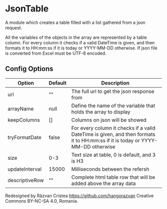 # JsonTable
A module which creates a table filled with a list gathered from a json request.

All the variables of the objects in the array are represented by a table column.
For every column it checks if a valid DateTime is given, and then formats it to HH:mm:ss if it is today or YYYY-MM-DD otherwise.
If json file is converted from Excel must be UTF-8 encoded.

## Config Options
| **Option** | **Default** | **Description** |
| --- | --- | --- |
| url | "" | The full url to get the json response from |
| arrayName | null | Define the name of the variable that holds the array to display |
| keepColumns | [] | Columns on json will be showed |
| tryFormatDate | false | For every column it checks if a valid DateTime is given, and then formats it to HH:mm:ss if it is today or YYYY-MM-DD otherwise |
| size | 0-3 | Text size at table, 0 is default, and 3 is H3 |
| updateInterval | 15000 | Milliseconds between the refersh |
| descriptiveRow | "" | Complete html table row that will be added above the array data |

Redesigned by Răzvan Cristea https://github.com/hangorazvan Creative Commons BY-NC-SA 4.0, Romania.
